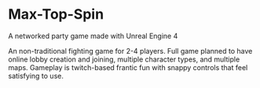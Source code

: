 # Max-Top-Spin
A networked party game made with Unreal Engine 4

An non-traditional fighting game for 2-4 players. Full game planned to have online lobby creation and joining, multiple character types, and multiple maps. Gameplay is twitch-based frantic fun with snappy controls that feel satisfying to use.
